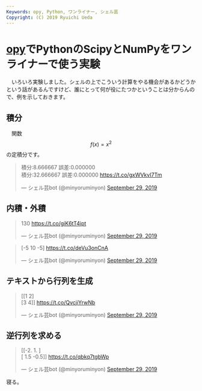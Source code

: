 ```yaml
---
Keywords: opy, Python, ワンライナー, シェル芸
Copyright: (C) 2019 Ryuichi Ueda
---
```


# [opy](https://github.com/ryuichiueda/opy)でPythonのScipyとNumPyをワンライナーで使う実験

　いろいろ実験しました。シェルの上でこういう計算をやる機会があるかどうかという話があるんですけど、誰にとって何が役にたつかということは分からんので、例を示しておきます。

## 積分

　関数$$f(x) = x^2$$の定積分です。

<blockquote class="twitter-tweet" data-partner="tweetdeck"><p lang="ja" dir="ltr">積分:8.666667 誤差:0.000000<br>積分:32.666667 誤差:0.000000 <a href="https://t.co/gxWVkvI7Tm">https://t.co/gxWVkvI7Tm</a></p>&mdash; シェル芸bot (@minyoruminyon) <a href="https://twitter.com/minyoruminyon/status/1178183345462579200?ref_src=twsrc%5Etfw">September 29, 2019</a></blockquote>
<script async src="https://platform.twitter.com/widgets.js" charset="utf-8"></script>


## 内積・外積

<blockquote class="twitter-tweet" data-partner="tweetdeck"><p lang="und" dir="ltr">130 <a href="https://t.co/giK6tT4ipt">https://t.co/giK6tT4ipt</a></p>&mdash; シェル芸bot (@minyoruminyon) <a href="https://twitter.com/minyoruminyon/status/1178184665137434625?ref_src=twsrc%5Etfw">September 29, 2019</a></blockquote>
<script async src="https://platform.twitter.com/widgets.js" charset="utf-8"></script>


<blockquote class="twitter-tweet" data-partner="tweetdeck"><p lang="und" dir="ltr">[-5 10 -5] <a href="https://t.co/deVu3onCnA">https://t.co/deVu3onCnA</a></p>&mdash; シェル芸bot (@minyoruminyon) <a href="https://twitter.com/minyoruminyon/status/1178186320960638976?ref_src=twsrc%5Etfw">September 29, 2019</a></blockquote>
<script async src="https://platform.twitter.com/widgets.js" charset="utf-8"></script>


## テキストから行列を生成

<blockquote class="twitter-tweet" data-partner="tweetdeck"><p lang="und" dir="ltr">[[1 2]<br> [3 4]] <a href="https://t.co/QvcjiYrwNb">https://t.co/QvcjiYrwNb</a></p>&mdash; シェル芸bot (@minyoruminyon) <a href="https://twitter.com/minyoruminyon/status/1178189346903429121?ref_src=twsrc%5Etfw">September 29, 2019</a></blockquote>
<script async src="https://platform.twitter.com/widgets.js" charset="utf-8"></script>


## 逆行列を求める 

<blockquote class="twitter-tweet" data-partner="tweetdeck"><p lang="und" dir="ltr">[[-2.   1. ]<br> [ 1.5 -0.5]] <a href="https://t.co/qbkq7tgbWp">https://t.co/qbkq7tgbWp</a></p>&mdash; シェル芸bot (@minyoruminyon) <a href="https://twitter.com/minyoruminyon/status/1178189646305431553?ref_src=twsrc%5Etfw">September 29, 2019</a></blockquote>
<script async src="https://platform.twitter.com/widgets.js" charset="utf-8"></script>



寝る。
